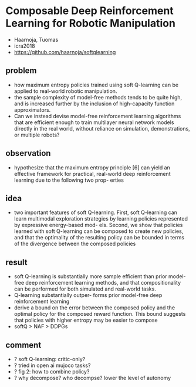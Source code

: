 # Composable Deep Reinforcement Learning for Robotic Manipulation
* Haarnoja, Tuomas
* icra2018
* https://github.com/haarnoja/softqlearning

## problem
* how  maximum  entropy  policies  trained  using  soft
  Q-learning  can  be  applied  to  real-world  robotic  manipulation.
* the sample complexity of model-free methods tends
  to be quite high, and is increased further by the inclusion of
  high-capacity function approximators.
* Can  we  instead  devise  model-free  reinforcement  learning
  algorithms that are efficient enough to train multilayer neural
  network  models  directly  in  the  real  world,  without  reliance
  on simulation, demonstrations, or multiple robots?

## observation
* hypothesize  that  the  maximum  entropy  principle  [6]
  can  yield  an  effective  framework  for  practical,  real-world
  deep reinforcement learning due to the following two prop-
  erties

## idea
* two  important  features  of  soft  Q-learning.  First,
soft Q-learning can learn multimodal exploration strategies by
learning  policies  represented  by  expressive  energy-based  mod-
els. Second, we show that policies learned with soft Q-learning
can be composed to create new policies, and that the optimality
of the resulting policy can be bounded in terms of the divergence
between the  composed policies

## result
* soft Q-learning is substantially more sample efficient than prior model-free deep
  reinforcement learning methods, and that compositionality can
  be  performed  for  both  simulated  and  real-world  tasks.
* Q-learning  substantially  outper-
  forms  prior  model-free  deep  reinforcement  learning
* derive a bound on the error between the composed
  policy  and  the  optimal  policy  for  the  composed  reward
  function.   This   bound   suggests   that   policies   with   higher
  entropy  may  be  easier  to  compose
* softQ > NAF > DDPGs

## comment
* ? soft Q-learning: critic-only?
* ? tried in open ai mujoco tasks?
* ? fig 2: how to combine policy?
* ? why decompose? who decompse? lower the level of autonomy
